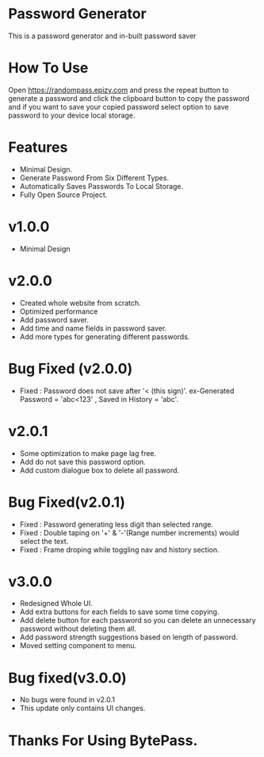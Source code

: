 # Password Generator

This is a password generator and in-built password saver

# How To Use 

Open https://randompass.epizy.com and press the repeat button to generate a password and click the clipboard button to copy the password and if you want to save your copied password select option to save password to your device local storage.

# Features

* Minimal Design.
* Generate Password From Six Different Types.
* Automatically Saves Passwords To Local Storage.
* Fully Open Source Project.

# v1.0.0
* Minimal Design

# v2.0.0

* Created whole website from scratch.
* Optimized performance
* Add password saver.
* Add time and name fields in password saver.
* Add more types for generating different passwords.

# Bug Fixed (v2.0.0)

* Fixed : Password does not save after '< (this sign)'. ex-Generated Password = 'abc<123' , Saved in History = 'abc'.
 
# v2.0.1

* Some optimization to make page lag free.
* Add do not save this password option.
* Add custom dialogue box to delete all password.


# Bug Fixed(v2.0.1)

* Fixed : Password generating less digit than selected range.
* Fixed : Double taping on '+' & '-'(Range number increments) would select the text.
* Fixed : Frame droping while toggling nav and history section.

# v3.0.0

* Redesigned Whole UI.
* Add extra buttons for each fields to save some time copying.
* Add delete button for each password so you can delete an unnecessary password without deleting them all.
* Add password strength suggestions based on length of password.
* Moved setting component to menu.

# Bug fixed(v3.0.0)

* No bugs were found in v2.0.1
* This update only contains UI changes.


# Thanks For Using BytePass.
